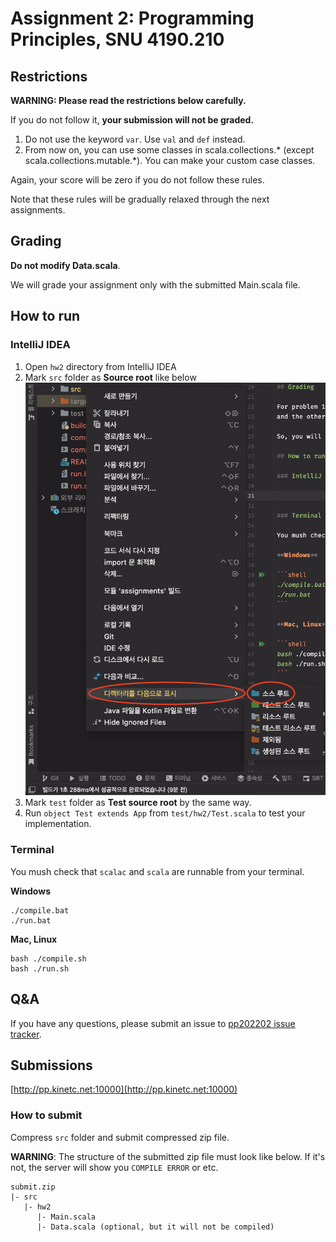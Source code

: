 # Assignment 2: Programming Principles, SNU 4190.210

## Restrictions

**WARNING: Please read the restrictions below carefully.** 

If you do not follow it, **your submission will not be graded.**

1. Do not use the keyword `var`. Use `val` and `def` instead.
2. From now on, you can use some classes in scala.collections.* (except scala.collections.mutable.*). 
   You can  make your custom case classes.

Again, your score will be zero if you do not follow these rules.

Note that these rules will be gradually relaxed through the next assignments.

## Grading 

**Do not modify Data.scala**. 

We will grade your assignment only with the submitted Main.scala file.

## How to run

### IntelliJ IDEA

1. Open `hw2` directory from IntelliJ IDEA
2. Mark `src` folder as **Source root** like below
![how_to_run.png](how_to_run.png)
3. Mark `test` folder as **Test source root** by the same way.
4. Run `object Test extends App` from `test/hw2/Test.scala` to test your implementation.

### Terminal

You mush check that `scalac` and `scala` are runnable from your terminal.

**Windows**

```shell
./compile.bat
./run.bat
```

**Mac, Linux**

```shell
bash ./compile.sh
bash ./run.sh
```

## Q&A

If you have any questions, please submit an issue to [pp202202 issue tracker](https://github.com/snu-sf-class/pp202202/issues).

## Submissions

[http://pp.kinetc.net:10000](http://pp.kinetc.net:10000)

### How to submit

Compress `src` folder and submit compressed zip file.

**WARNING**: The structure of the submitted zip file must look like below. If it's not, the server will show you `COMPILE ERROR` or etc.

```
submit.zip
|- src
   |- hw2
      |- Main.scala
      |- Data.scala (optional, but it will not be compiled)
```








